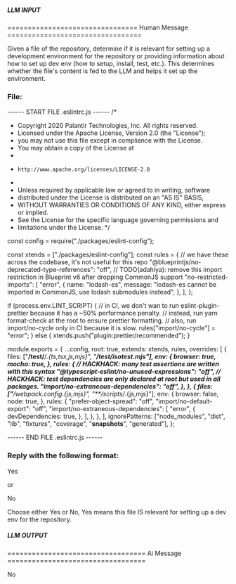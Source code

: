 ##### LLM INPUT #####
================================ Human Message =================================

Given a file of the repository, determine if it is relevant for setting up a development environment for the repository or providing information about how to set up dev env (how to setup, install, test, etc.). This determines whether the file's content is fed to the LLM and helps it set up the environment.

### File:
------ START FILE .eslintrc.js ------
/*
 * Copyright 2020 Palantir Technologies, Inc. All rights reserved.
 * Licensed under the Apache License, Version 2.0 (the "License");
 * you may not use this file except in compliance with the License.
 * You may obtain a copy of the License at
 *
 *     http://www.apache.org/licenses/LICENSE-2.0
 *
 * Unless required by applicable law or agreed to in writing, software
 * distributed under the License is distributed on an "AS IS" BASIS,
 * WITHOUT WARRANTIES OR CONDITIONS OF ANY KIND, either express or implied.
 * See the License for the specific language governing permissions and
 * limitations under the License.
 */

const config = require("./packages/eslint-config");

const xtends = ["./packages/eslint-config"];
const rules = {
    // we have these across the codebase, it's not useful for this repo
    "@blueprintjs/no-deprecated-type-references": "off",
    // TODO(adahiya): remove this import restriction in Blueprint v6 after dropping CommonJS support
    "no-restricted-imports": [
        "error",
        {
            name: "lodash-es",
            message: "lodash-es cannot be imported in CommonJS, use lodash submodules instead",
        },
    ],
};

if (process.env.LINT_SCRIPT) {
    // in CI, we don't wan to run eslint-plugin-prettier because it has a ~50% performance penalty.
    // instead, run yarn format-check at the root to ensure prettier formatting.
    // also, run import/no-cycle only in CI because it is slow.
    rules["import/no-cycle"] = "error";
} else {
    xtends.push("plugin:prettier/recommended");
}

module.exports = {
    ...config,
    root: true,
    extends: xtends,
    rules,
    overrides: [
        {
            files: ["**/test/**/*.{ts,tsx,js,mjs}", "**/test/isotest.mjs"],
            env: {
                browser: true,
                mocha: true,
            },
            rules: {
                // HACKHACK: many test assertions are written with this syntax
                "@typescript-eslint/no-unused-expressions": "off",
                // HACKHACK: test dependencies are only declared at root but used in all packages.
                "import/no-extraneous-dependencies": "off",
            },
        },
        {
            files: ["**/webpack.config.{js,mjs}", "**/scripts/*.{js,mjs}"],
            env: {
                browser: false,
                node: true,
            },
            rules: {
                "prefer-object-spread": "off",
                "import/no-default-export": "off",
                "import/no-extraneous-dependencies": [
                    "error",
                    {
                        devDependencies: true,
                    },
                ],
            },
        },
    ],
    ignorePatterns: ["node_modules", "dist", "lib", "fixtures", "coverage", "__snapshots__", "generated"],
};

------ END FILE .eslintrc.js ------

### Reply with the following format:

<rel>Yes</rel>

or

<rel>No</rel>

Choose either Yes or No, Yes means this file IS relevant for setting up a dev env for the repository.

##### LLM OUTPUT #####
================================== Ai Message ==================================

<rel>No</rel>